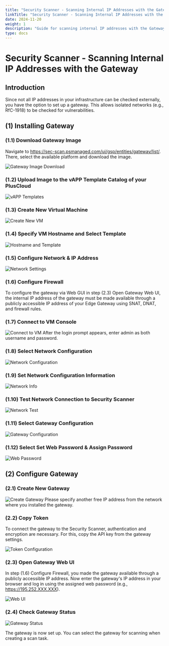 ```yaml
---
title: "Security Scanner - Scanning Internal IP Addresses with the Gateway"
linkTitle: "Security Scanner - Scanning Internal IP Addresses with the Gateway"
date: 2024-11-20
weight: 1
description: "Guide for scanning internal IP addresses with the Gateway"
type: docs
---
```


# Security Scanner - Scanning Internal IP Addresses with the Gateway

## Introduction

Since not all IP addresses in your infrastructure can be checked externally, you have the option to set up a gateway. This allows isolated networks (e.g., RfC-1918) to be checked for vulnerabilities.

## (1) Installing Gateway

### (1.1) Download Gateway Image

Navigate to https://sec-scan.psmanaged.com/ui/gsp/entities/gateway/list/. There, select the available platform and download the image.

![Gateway Image Download](./vmware-download.png)

### (1.2) Upload Image to the vAPP Template Catalog of your PlusCloud

![vAPP Templates](./vapp-vorlagen.png)

### (1.3) Create New Virtual Machine

![Create New VM](./neue-vm.png)

### (1.4) Specify VM Hostname and Select Template

![Hostname and Template](./hostname-template.png)

### (1.5) Configure Network & IP Address

![Network Settings](./netzwerk-einstellungen.png)

### (1.6) Configure Firewall

To configure the gateway via Web GUI in step (2.3) Open Gateway Web UI, the internal IP address of the gateway must be made available through a publicly accessible IP address of your Edge Gateway using SNAT, DNAT, and firewall rules.

### (1.7) Connect to VM Console

![Connect to VM](./vm-verbinden.png)
After the login prompt appears, enter admin as both username and password.

### (1.8) Select Network Configuration

![Network Configuration](./network-config.png)

### (1.9) Set Network Configuration Information

![Network Info](./network-info.png)

### (1.10) Test Network Connection to Security Scanner

![Network Test](./network-test.png)

### (1.11) Select Gateway Configuration

![Gateway Configuration](./gateway-config.png)

### (1.12) Select Set Web Password & Assign Password

![Web Password](./web-password.png)

## (2) Configure Gateway

### (2.1) Create New Gateway

![Create Gateway](./gateway-create.png)
Please specify another free IP address from the network where you installed the gateway.

### (2.2) Copy Token

To connect the gateway to the Security Scanner, authentication and encryption are necessary. For this, copy the API key from the gateway settings.

![Token Configuration](./token-config.png)

### (2.3) Open Gateway Web UI

In step (1.6) Configure Firewall, you made the gateway available through a publicly accessible IP address. Now enter the gateway's IP address in your browser and log in using the assigned web password (e.g., https://195.252.XXX.XXX).

![Web UI](./web-ui.png)

### (2.4) Check Gateway Status

![Gateway Status](./gateway-status.png)

The gateway is now set up. You can select the gateway for scanning when creating a scan task.
